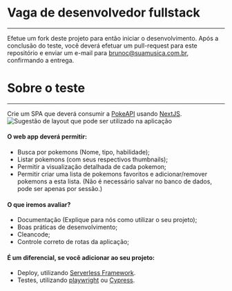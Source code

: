 # Vaga de desenvolvedor fullstack
___
Efetue um fork deste projeto para então iniciar o desenvolvimento. Após a conclusão do teste, você deverá efetuar um pull-request para este repositório e enviar um e-mail para brunoc@suamusica.com.br, confirmando a entrega.

# Sobre o teste
___
Crie um SPA que deverá consumir a [PokeAPI](https://pokeapi.co/) usando [NextJS](https://nextjs.org/).
![Sugestão de layout que pode ser utilizado na aplicação](https://ibb.co/b3MPSS5)

#### O web app deverá permitir: 
- Busca por pokemons (Nome, tipo, habilidade);
- Listar pokemons (com seus respectivos thumbnails);
- Permitir a visualização detalhada de cada pokemon;
- Permitir criar uma lista de pokemons favoritos e adicionar/remover pokemons a esta lista. (Não é necessário salvar no banco de dados, pode ser apenas por sessão.)

#### O que iremos avaliar?
- Documentação (Explique para nós como utilizar o seu projeto);
- Boas práticas de desenvolvimento;
- Cleancode;
- Controle correto de rotas da aplicação;

#### É um diferencial, se você adicionar ao seu projeto:
- Deploy, utilizando [Serverless Framework](https://www.serverless.com/).
- Testes, utilizando [playwright](https://playwright.dev/) ou [Cypress](https://www.cypress.io/).
